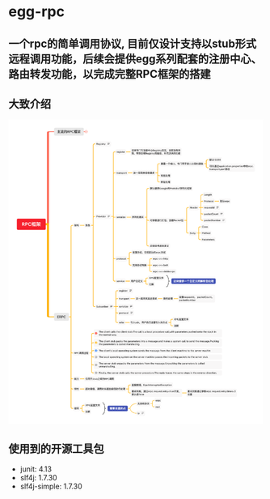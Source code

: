# egg-rpc
## 一个rpc的简单调用协议, 目前仅设计支持以stub形式远程调用功能，后续会提供egg系列配套的注册中心、路由转发功能，以完成完整RPC框架的搭建

## 大致介绍
![e-rpc archetype](https://github.com/adanli/egg-rpc/blob/master/pic/e-rpc.png)

## 使用到的开源工具包
- junit: 4.13
- slf4j: 1.7.30
- slf4j-simple: 1.7.30